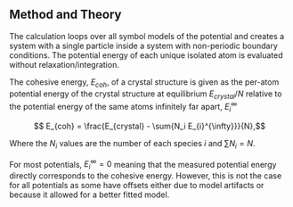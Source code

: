 ## Method and Theory

The calculation loops over all symbol models of the potential and creates a system with a single particle inside a system with non-periodic boundary conditions.  The potential energy of each unique isolated atom is evaluated without relaxation/integration.

The cohesive energy, $E_{coh}$, of a crystal structure is given as the per-atom potential energy of the crystal structure at equilibrium $E_{crystal}/N$ relative to the potential energy of the same atoms infinitely far apart, $E_i^{\infty}$

$$ E_{coh} = \frac{E_{crystal} - \sum{N_i E_{i}^{\infty}}}{N},$$

Where the $N_i$ values are the number of each species $i$ and $\sum{N_i} = N$.

For most potentials, $E_i^{\infty}=0$ meaning that the measured potential energy directly corresponds to the cohesive energy.  However, this is not the case for all potentials as some have offsets either due to model artifacts or because it allowed for a better fitted model.
